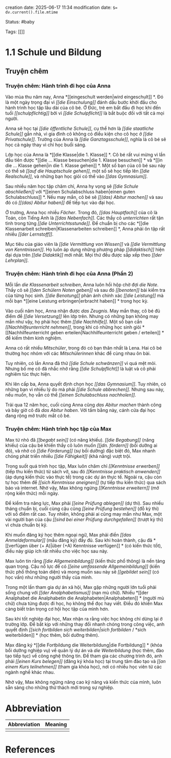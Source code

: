 creation date: 2025-06-17 11:34
modification date: `$= dv.current().file.mtime`

Status: #baby 

Tags: [[]]

# 1.1 Schule und Bildung
## Truyện chêm

### **Truyện chêm: Hành trình đi học của Anna**

Vào mùa thu năm nay, Anna *[[eingeschult werden|wird eingeschult]] *. Đó là một ngày trọng đại vì *[[die Einschulung]]* đánh dấu bước khởi đầu cho hành trình học tập lâu dài của cô bé. Ở Đức, trẻ em bắt đầu đi học khi đến tuổi *[[schulpflichtig]]* bởi vì *[[die Schulpflicht]]* là bắt buộc đối với tất cả mọi người.

Anna sẽ học tại *[[die öffentliche Schule]]*, cụ thể hơn là *[[die staatliche Schule]]* gần nhà, vì gia đình cô không có điều kiện cho cô học ở *[[die Privatschule]]*. Trường của Anna là *[[die Ganztagsschule]]*, nghĩa là cô bé sẽ học cả ngày thay vì chỉ học buổi sáng.

Lớp học của Anna là *[[die Klasse|die 1. Klasse]] *. Cô bé rất vui mừng vì lần đầu tiên được *[[die ... Klasse besuchen|die 1. Klasse besuchen]] * và *[[in die ... Klasse gehen|in die 1. Klasse gehen]] *. Một số bạn của cô bé sau này có thể sẽ *[[auf die Hauptschule gehen]]*, một số sẽ học tiếp lên *[[die Realschule]]*, và những bạn học giỏi có thể vào *[[das Gymnasium]]*.

Sau nhiều năm học tập chăm chỉ, Anna hy vọng sẽ *[[die Schule abschließen]]* với *[[einen Schulabschluss haben|einen guten Schulabschluss]] *. Nếu may mắn, cô bé sẽ *[[(das) Abitur machen]]* và sau đó có *[[(das) Abitur haben]]* để tiếp tục vào đại học.

Ở trường, Anna học nhiều *Fächer*. Trong đó, *[[das Hauptfach]]* của cô là Toán, còn Tiếng Anh là *[[das Nebenfach]]*. Các thầy cô *unterrichten* rất tận tình trong từng *[[die Unterrichtsstunde]]*. Để chuẩn bị cho các *[[die Klassenarbeit schreiben|Klassenarbeiten schreiben]] *, Anna phải ôn tập rất nhiều *[[der Lernstoff]]*.

Mục tiêu của giáo viên là *[[die Vermittlung von Wissen]]* và *[[die Vermittlung von Kenntnissen]]*. Họ luôn áp dụng những phương pháp *[[didaktisch]]* hiện đại dựa trên *[[die Didaktik]]* mới nhất. Mọi thứ đều được sắp xếp theo *[[der Lehrplan]]*.

### **Truyện chêm: Hành trình đi học của Anna (Phần 2)**

Mỗi lần *die Klassenarbeit schreiben*, Anna luôn hồi hộp chờ đợi *die Note*. Thầy cô sẽ *[[den Schülern Noten geben]]* và sau đó *[[benoten]]* bài kiểm tra của từng học sinh. *[[die Benotung]]* phản ánh chính xác *[[die Leistung]]* mà mỗi bạn *[[eine Leistung erbringen|erbracht haben]] * trong học kỳ.

Vào cuối năm học, Anna nhận được *das Zeugnis*. May mắn thay, cô bé đủ điểm để *[[die Versetzung]]* lên lớp trên. Nhưng có những bạn không may mắn như vậy, họ phải học thêm *[[die Nachhilfe]]*. Một số bạn cần *[[Nachhilfeunterricht nehmen]]*, trong khi có những học sinh giỏi *[[Nachhilfeunterricht geben erteilen|Nachhilfeunterricht geben / erteilen]] * để kiếm thêm kinh nghiệm.

Anna có rất nhiều *Mitschüler*, trong đó có bạn thân nhất là Lena. Hai cô bé thường học nhóm với các *Mitschülerinnen* khác để cùng nhau ôn bài.

Tuy nhiên, có lần Anna đã thử *[[die Schule schwänzen]]* vì quá mệt mỏi. Nhưng bố mẹ cô đã nhắc nhở rằng *[[die Schulpflicht]]* là luật và cô phải nghiêm túc thực hiện.

Khi lên cấp ba, Anna quyết định chọn học *[[das Gymnasium]]*. Tuy nhiên, có những bạn vì nhiều lý do mà phải *[[die Schule abbrechen]]*. Nhưng sau này, nếu muốn, họ vẫn có thể *[[einen Schulabschluss nachholen]]*.

Trải qua 12 năm học, cuối cùng Anna cũng *das Abitur machen* thành công và bây giờ cô đã *das Abitur haben*. Với tấm bằng này, cánh cửa đại học đang rộng mở trước mắt cô bé.

### **Truyện chêm: Hành trình học tập của Max**

Max từ nhỏ đã *[[begabt sein]]* (có năng khiếu). *[[die Begabung]]* (năng khiếu) của cậu bé khiến thầy cô luôn muốn *[[jdn. fördern]]* (bồi dưỡng ai đó), và nhờ có *[[die Förderung]]* (sự bồi dưỡng) đặc biệt đó, Max nhanh chóng phát triển nhiều *[[die Fähigkeit]]* (khả năng) vượt trội.

Trong suốt quá trình học tập, Max luôn chăm chỉ *[[Kenntnisse erwerben]]* (tiếp thu kiến thức) từ sách vở, sau đó *[[Kenntnisse praktisch anwenden]]* (áp dụng kiến thức vào thực tế) trong các dự án thực tế. Ngoài ra, cậu còn tự học thêm để *[[sich Kenntnisse aneignen]]* (tự tiếp thu kiến thức) qua sách báo và internet. Nhờ vậy, Max không ngừng *[[Kenntnisse erweitern]]* (mở rộng kiến thức) mỗi ngày.

Để kiểm tra năng lực, Max phải *[[eine Prüfung ablegen]]* (dự thi). Sau nhiều tháng chuẩn bị, cuối cùng cậu cũng *[[eine Prüfung bestehen]]* (đỗ kỳ thi) với số điểm rất cao. Tuy nhiên, không phải ai cũng may mắn như Max, một vài người bạn của cậu *[[sind bei einer Prüfung durchgefallen]]* (trượt kỳ thi) vì chưa chuẩn bị kỹ.

Khi muốn đăng ký học thêm ngoại ngữ, Max phải điền *[[das Anmeldeformular]]* (mẫu đăng ký) đầy đủ. Sau khi hoàn thành, cậu đã *[[verfügen über (+ A)|über (+A) Kenntnisse verfügen]] * (có kiến thức tốt), điều này giúp ích rất nhiều cho việc học sau này.

Max luôn tin rằng *[[die Allgemeinbildung]]* (kiến thức phổ thông) là nền tảng quan trọng. Cậu nỗ lực để có *[[eine umfassende Allgemeinbildung]]* (kiến thức phổ thông toàn diện) và mong muốn sau này sẽ *[[gebildet sein]]* (có học vấn) như những người thầy của mình.

Trong một lần tham gia dự án xã hội, Max gặp những người lớn tuổi phải sống chung với *[[der Analphabetismus]]* (nạn mù chữ). Nhiều *[[der Analphabet die Analphabetin die Analphabeten|Analphabeten]] * (người mù chữ) chưa từng được đi học, họ không thể đọc hay viết. Điều đó khiến Max càng biết trân trọng cơ hội học tập của mình hơn.

Sau khi tốt nghiệp đại học, Max nhận ra rằng việc học không chỉ dừng lại ở trường lớp. Để bắt kịp với những thay đổi nhanh chóng trong công việc, anh quyết định *[[sich fortbilden sich weiterbilden|sich fortbilden* / *sich weiterbilden]] * (học thêm, bồi dưỡng thêm).

Max đăng ký *[[die Fortbildung die Weiterbildung|die Fortbildung]] * (khóa bồi dưỡng nghiệp vụ) về quản lý dự án và *die Weiterbildung* (học thêm, đào tạo tiếp tục) về công nghệ thông tin. Để tham gia các chương trình đó, anh phải *[[einen Kurs belegen]]* (đăng ký khóa học) tại trung tâm đào tạo và *[[an einem Kurs teilnehmen]]* (tham gia khóa học), nơi có nhiều học viên từ các ngành nghề khác nhau.

Nhờ vậy, Max không ngừng nâng cao kỹ năng và kiến thức của mình, luôn sẵn sàng cho những thử thách mới trong sự nghiệp.
















# Abbreviation

| Abbreviation | Meaning |
| ------------ | ------- |
|              |         |


# References